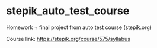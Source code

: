 # stepik_auto_test_course
Homework + final project from auto test course (stepik.org)

Course link: https://stepik.org/course/575/syllabus
